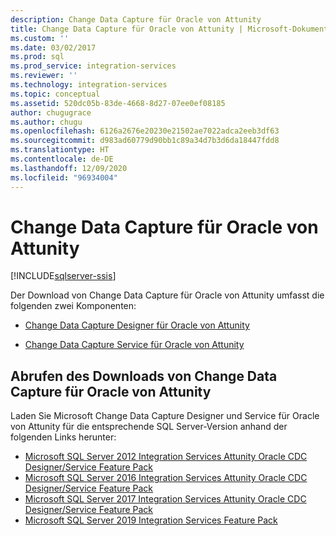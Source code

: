 ```yaml
---
description: Change Data Capture für Oracle von Attunity
title: Change Data Capture für Oracle von Attunity | Microsoft-Dokumentation
ms.custom: ''
ms.date: 03/02/2017
ms.prod: sql
ms.prod_service: integration-services
ms.reviewer: ''
ms.technology: integration-services
ms.topic: conceptual
ms.assetid: 520dc05b-83de-4668-8d27-07ee0ef08185
author: chugugrace
ms.author: chugu
ms.openlocfilehash: 6126a2676e20230e21502ae7022adca2eeb3df63
ms.sourcegitcommit: d983ad60779d90bb1c89a34d7b3d6da18447fdd8
ms.translationtype: HT
ms.contentlocale: de-DE
ms.lasthandoff: 12/09/2020
ms.locfileid: "96934004"
---
```

# <a name="change-data-capture-for-oracle-by-attunity"></a>Change Data Capture für Oracle von Attunity

[!INCLUDE[sqlserver-ssis](../../includes/applies-to-version/sqlserver-ssis.md)]


Der Download von Change Data Capture für Oracle von Attunity umfasst die folgenden zwei Komponenten:

-   [Change Data Capture Designer für Oracle von Attunity](../../integration-services/change-data-capture/change-data-capture-designer-for-oracle-by-attunity.md)

-   [Change Data Capture Service für Oracle von Attunity](../../integration-services/change-data-capture/change-data-capture-service-for-oracle-by-attunity.md)   

## <a name="get-the-change-data-capture-for-oracle-by-attunity-download"></a>Abrufen des Downloads von Change Data Capture für Oracle von Attunity

Laden Sie Microsoft Change Data Capture Designer und Service für Oracle von Attunity für die entsprechende SQL Server-Version anhand der folgenden Links herunter:

- [Microsoft SQL Server 2012 Integration Services Attunity Oracle CDC Designer/Service Feature Pack](https://www.microsoft.com/download/details.aspx?id=51606)
- [Microsoft SQL Server 2016 Integration Services Attunity Oracle CDC Designer/Service Feature Pack](https://www.microsoft.com/download/details.aspx?id=55802)
- [Microsoft SQL Server 2017 Integration Services Attunity Oracle CDC Designer/Service Feature Pack](https://www.microsoft.com/download/details.aspx?id=56610)
- [Microsoft SQL Server 2019 Integration Services Feature Pack](https://www.microsoft.com/download/details.aspx?id=100303)
